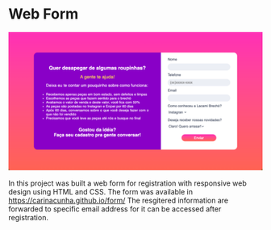 # **Web Form** #

![form](form.jpg)

In this project was built a web form for registration with responsive web design using HTML and CSS. The form was available in https://carinacunha.github.io/form/
The resgitered information are forwarded to specific email address for it can be accessed after registration.